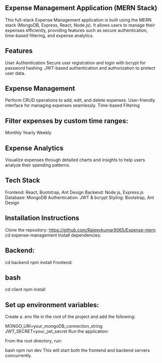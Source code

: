 ## Expense Management Application (MERN Stack)
This full-stack Expense Management application is built using the MERN stack (MongoDB, Express, React, Node.js). It allows users to manage their expenses efficiently, providing features such as secure authentication, time-based filtering, and expense analytics.

## Features
User Authentication
Secure user registration and login with bcrypt for password hashing.
JWT-based authentication and authorization to protect user data.
## Expense Management
Perform CRUD operations to add, edit, and delete expenses.
User-friendly interface for managing expenses seamlessly.
Time-based Filtering
## Filter expenses by custom time ranges:
Monthly
Yearly
Weekly
## Expense Analytics
Visualize expenses through detailed charts and insights to help users analyze their spending patterns.

## Tech Stack
Frontend: React, Bootstrap, Ant Design
Backend: Node.js, Express.js
Database: MongoDB
Authentication: JWT & bcrypt
Styling: Bootstrap, Ant Design

## Installation Instructions
Clone the repository:
https://github.com/Rajeevkumar9065/Expense-mern
cd expense-management
Install dependencies:

## Backend:

cd backend
npm install
Frontend:

## bash
cd client
npm install

## Set up environment variables:
Create a .env file in the root of the project and add the following:

MONGO_URI=your_mongoDB_connection_string
JWT_SECRET=your_jwt_secret
Run the application:

From the root directory, run:

bash
npm run dev
This will start both the frontend and backend servers concurrently.
